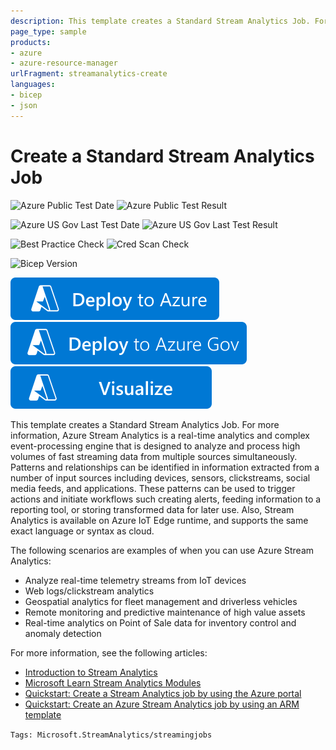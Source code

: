 ```yaml
---
description: This template creates a Standard Stream Analytics Job. For more information, Azure Stream Analytics is a real-time analytics and complex event-processing engine that is designed to analyze and process high volumes of fast streaming data from multiple sources simultaneously. Patterns and relationships can be identified in information extracted from a number of input sources including devices, sensors, clickstreams, social media feeds, and applications. These patterns can be used to trigger actions and initiate workflows such creating alerts, feeding information to a reporting tool, or storing transformed data for later use. Also, Stream Analytics is available on Azure IoT Edge runtime, and supports the same exact language or syntax as cloud.
page_type: sample
products:
- azure
- azure-resource-manager
urlFragment: streamanalytics-create
languages:
- bicep
- json
---
```

# Create a Standard Stream Analytics Job

![Azure Public Test Date](https://azurequickstartsservice.blob.core.windows.net/badges/quickstarts/microsoft.streamanalytics/streamanalytics-create/PublicLastTestDate.svg)
![Azure Public Test Result](https://azurequickstartsservice.blob.core.windows.net/badges/quickstarts/microsoft.streamanalytics/streamanalytics-create/PublicDeployment.svg)

![Azure US Gov Last Test Date](https://azurequickstartsservice.blob.core.windows.net/badges/quickstarts/microsoft.streamanalytics/streamanalytics-create/FairfaxLastTestDate.svg)
![Azure US Gov Last Test Result](https://azurequickstartsservice.blob.core.windows.net/badges/quickstarts/microsoft.streamanalytics/streamanalytics-create/FairfaxDeployment.svg)

![Best Practice Check](https://azurequickstartsservice.blob.core.windows.net/badges/quickstarts/microsoft.streamanalytics/streamanalytics-create/BestPracticeResult.svg)
![Cred Scan Check](https://azurequickstartsservice.blob.core.windows.net/badges/quickstarts/microsoft.streamanalytics/streamanalytics-create/CredScanResult.svg)

![Bicep Version](https://azurequickstartsservice.blob.core.windows.net/badges/quickstarts/microsoft.streamanalytics/streamanalytics-create/BicepVersion.svg)

[![Deploy To Azure](https://raw.githubusercontent.com/Azure/azure-quickstart-templates/master/1-CONTRIBUTION-GUIDE/images/deploytoazure.svg?sanitize=true)](https://portal.azure.com/#create/Microsoft.Template/uri/https%3A%2F%2Fraw.githubusercontent.com%2FAzure%2Fazure-quickstart-templates%2Fmaster%2Fquickstarts%2Fmicrosoft.streamanalytics%2Fstreamanalytics-create%2Fazuredeploy.json)
[![Deploy To Azure US Gov](https://raw.githubusercontent.com/Azure/azure-quickstart-templates/master/1-CONTRIBUTION-GUIDE/images/deploytoazuregov.svg?sanitize=true)](https://portal.azure.us/#create/Microsoft.Template/uri/https%3A%2F%2Fraw.githubusercontent.com%2FAzure%2Fazure-quickstart-templates%2Fmaster%2Fquickstarts%2Fmicrosoft.streamanalytics%2Fstreamanalytics-create%2Fazuredeploy.json)
[![Visualize](https://raw.githubusercontent.com/Azure/azure-quickstart-templates/master/1-CONTRIBUTION-GUIDE/images/visualizebutton.svg?sanitize=true)](http://armviz.io/#/?load=https%3A%2F%2Fraw.githubusercontent.com%2FAzure%2Fazure-quickstart-templates%2Fmaster%2Fquickstarts%2Fmicrosoft.streamanalytics%2Fstreamanalytics-create%2Fazuredeploy.json)

This template creates a Standard Stream Analytics Job. For more information, Azure Stream Analytics is a real-time analytics and complex event-processing engine that is designed to analyze and process high volumes of fast streaming data from multiple sources simultaneously. Patterns and relationships can be identified in information extracted from a number of input sources including devices, sensors, clickstreams, social media feeds, and applications. These patterns can be used to trigger actions and initiate workflows such creating alerts, feeding information to a reporting tool, or storing transformed data for later use. Also, Stream Analytics is available on Azure IoT Edge runtime, and supports the same exact language or syntax as cloud.

The following scenarios are examples of when you can use Azure Stream Analytics:

- Analyze real-time telemetry streams from IoT devices
- Web logs/clickstream analytics
- Geospatial analytics for fleet management and driverless vehicles
- Remote monitoring and predictive maintenance of high value assets
- Real-time analytics on Point of Sale data for inventory control and anomaly detection

For more information, see the following articles:

- [Introduction to Stream Analytics](https://learn.microsoft.com/azure/stream-analytics/stream-analytics-introduction)
- [Microsoft Learn Stream Analytics Modules](https://learn.microsoft.com/learn/browse/?term=Stream%20Analytics)
- [Quickstart: Create a Stream Analytics job by using the Azure portal](https://learn.microsoft.com/azure/stream-analytics/stream-analytics-create-a-job)
- [Quickstart: Create an Azure Stream Analytics job by using an ARM template](https://learn.microsoft.com/azure/stream-analytics/quick-create-azure-resource-manager)

`Tags: Microsoft.StreamAnalytics/streamingjobs`
